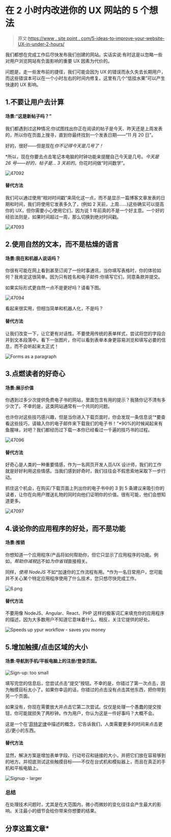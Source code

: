 # 在 2 小时内改进你的 UX 网站的 5 个想法

> 原文:[https://www . site point . com/5-ideas-to-improve-your-website-UX-in-under-2-hours/](https://www.sitepoint.com/5-ideas-to-improve-your-website-ux-in-under-2-hours/)

我们都想在完成工作后尽快发布我们创建的网站。实话实说:有时这是以忽略一些对用户浏览网站有负面影响的重要 UX 因素为代价的。

问题是，走一些发布前的捷径，我们可能会因为 UX 的错误而永久失去长期用户，而这些错误本可以在一个小时左右的时间内修复。这里有几个“低挂水果”可以产生快速的 UX 影响。

## 1.不要让用户去计算

#### 场景:“这是新帖子吗？”

我们都遇到过这种情况:你试图找出你正在阅读的帖子是今天、昨天还是上周发表的，所以你在页面上搜寻，直到你最终找到一个发表日期——“11 月 20 日”。

好的，很好——但是现在*你不记得今天是几号了！*

 *所以，现在你要去点击笔记本电脑的时钟功能来提醒自己今天是几号。*今天是 26 号——好的，帖子是… 3 天前的*。你花时间做“时间数学”。

![47092](../Images/81f547c63f1287a5ea4bb131540a9f00.png)

#### 替代方法

我们可以通过使用“相对时间戳”来简化这一点，而不是显示一篇博客文章发表的日期和时间，我们将使用它发表多久了，(例如 2 天前，上周……)这些确实可以提高你的 UX，但你需要小心使用它们，因为说 1 年前真的不是一个好主意。一个好的经验法则是，如果时间超过一周，那么切换到绝对时间戳。

![47093](../Images/b3f8a06845fda747cf7923c01201d881.png)

## 2.使用自然的文本，而不是枯燥的语言

#### 场景:我在和机器人说话吗？

你很有可能在网上看到甚至订阅了一份时事通讯，当你填写表格时，你的体验如何？我肯定这很简单。因为只有姓名和电子邮件:你填写它们，同意条款并提交。

如果实际形式更自然一点不是更好吗？请看下图。

![47094](../Images/cf2c33792808e3596a5a2f39e74e6916.png)

看起来很实用，但相当简单和机器人化，不是吗？

#### 替代方法

让我们改变一下，让它更有对话性。不要使用传统的表单样式，尝试将您的字段合并到文本段落中。看下一张图片，你可以看到表单本身更容易浏览和填写必要的信息，而不会听起来太正式！

![Forms as a paragraph](../Images/edfbe16e049e726a96635f4869edf4cc.png)

## 3.点燃读者的好奇心

#### 场景:展示价值

你遇到过多少次提供免费电子书的网站，里面包含有用的提示？我猜你记不清有多少次了。不幸的是，这类网站通常有一个共同的问题。

也许你对这些技巧感兴趣，但是当你进入下载页面时，你会发现一条信息说“*要查看这些技巧，请输入你的电子邮件来下载我们的电子书！”*90%的时候闻起来有鱼腥味，对吧？我们都经历过下载一本你已经看过一千遍的技巧书的过程。

![47096](../Images/56404813705cd1d6bb59d7d1fbedc2b4.png)

#### 替代方法

好奇心是人类的一种重要情感，作为一名网页开发人员/UX 设计师，我们的工作就是好好利用这些情感。当我们感到好奇时，我们往往会不假思索地采取下一步行动。

抓住这个机会，在购买/下载页面上列出你的电子书中的 3 到 5 条建议来吸引你的读者，让你在向用户赠送礼物的同时向他们证明你的价值。很有可能，他们会想知道更多。

![47097](../Images/cd718fc12de1858c8f62c43b08be1680.png)

## 4.谈论你的应用程序的好处，而不是功能

#### 场景:推销

你想知道一个应用程序/产品将如何帮助你，但它只显示了应用程序的功能。例如，*帮助你减税*远不如*为你省钱*直接相关。

同样，*使用 NodeJS* 不如*加速你的工作流程有用。*作为一名日常用户，您可能并不关心某个特定应用程序使用了什么技术，您只想尽快完成工作。

![6.png](../Images/8628767edab2104f1c5fb5793eb01406.png)

#### 替代方法

不要用像 NodeJS、Angular、React、PHP 这样的极客词汇来填充你的应用程序的描述，因为大多数用户不知道它意味着什么，相反，关注它提供的好处。

![Speeds up ypur workflow - saves you money](../Images/73af7f118119fd29a2c41eedf05b6382.png)

## 5.增加触摸/点击区域的大小

#### 场景:导航到手机/平板电脑上的注册/登录页面。

![Sign-up: too small](../Images/cafb08e7787d5dad2145e4bb35ef8e0e.png)

填写完您的信息后，您尝试点击“提交”按钮。不幸的是，你错过了第一次点击，因为触摸目标太小了。如果你幸运的话，你错过的点击没有点击其他东西，把你带到另一个页面。

如果没有，你现在需要放大并点击它第二次尝试。仅仅是处理一个愚蠢的提交按钮，你可能就损失了两秒钟。作为用户，你认为这是一件好事吗？大概不会。

这是一个在'[菲特定律](https://en.wikipedia.org/wiki/Fitts's_law)中描述的概念，它告诉我们，人类需要更多的时间来点击更远/更小的东西。

#### 替代方法

显然，解决方案是增加表单字段、行动号召和链接的大小，并把它们放在容易够到的地方。并彻底测试这些触摸目标——不仅在台式机和模拟器上，而且在真正的手机和平板电脑上。

![Signup - larger](../Images/d4a7ae6b8d26aede1d43d9829a9d8e66.png)

### 总结

在处理技术问题时，尤其是在大范围内，微小而微妙的变化往往会产生最大的影响。关注最小的细节会给你带来你想要的结果。

## 分享这篇文章*
